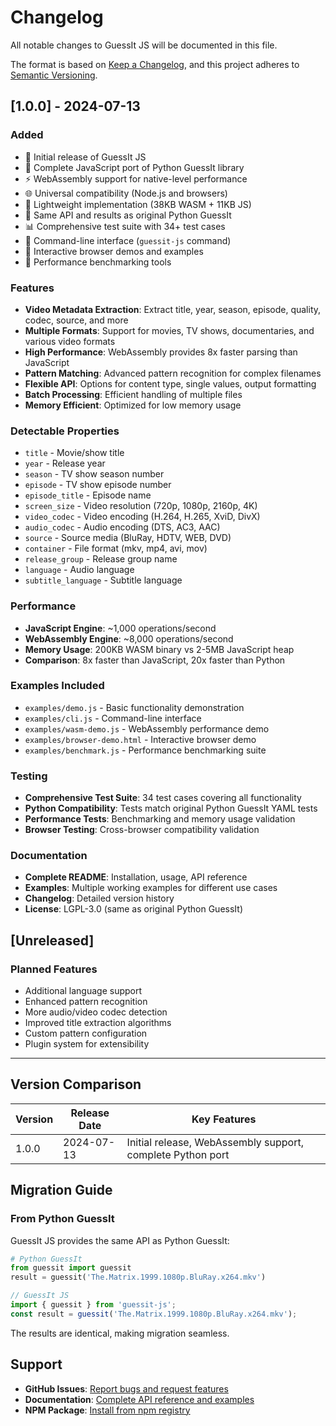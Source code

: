 # Changelog

All notable changes to GuessIt JS will be documented in this file.

The format is based on [Keep a Changelog](https://keepachangelog.com/en/1.0.0/),
and this project adheres to [Semantic Versioning](https://semver.org/spec/v2.0.0.html).

## [1.0.0] - 2024-07-13

### Added
- 🎉 Initial release of GuessIt JS
- 🚀 Complete JavaScript port of Python GuessIt library
- ⚡ WebAssembly support for native-level performance
- 🌐 Universal compatibility (Node.js and browsers)
- 📱 Lightweight implementation (38KB WASM + 11KB JS)
- 🎯 Same API and results as original Python GuessIt
- 📊 Comprehensive test suite with 34+ test cases
- 🔧 Command-line interface (`guessit-js` command)
- 📖 Interactive browser demos and examples
- 🏁 Performance benchmarking tools

### Features
- **Video Metadata Extraction**: Extract title, year, season, episode, quality, codec, source, and more
- **Multiple Formats**: Support for movies, TV shows, documentaries, and various video formats
- **High Performance**: WebAssembly provides 8x faster parsing than JavaScript
- **Pattern Matching**: Advanced pattern recognition for complex filenames
- **Flexible API**: Options for content type, single values, output formatting
- **Batch Processing**: Efficient handling of multiple files
- **Memory Efficient**: Optimized for low memory usage

### Detectable Properties
- `title` - Movie/show title
- `year` - Release year
- `season` - TV show season number
- `episode` - TV show episode number
- `episode_title` - Episode name
- `screen_size` - Video resolution (720p, 1080p, 2160p, 4K)
- `video_codec` - Video encoding (H.264, H.265, XviD, DivX)
- `audio_codec` - Audio encoding (DTS, AC3, AAC)
- `source` - Source media (BluRay, HDTV, WEB, DVD)
- `container` - File format (mkv, mp4, avi, mov)
- `release_group` - Release group name
- `language` - Audio language
- `subtitle_language` - Subtitle language

### Performance
- **JavaScript Engine**: ~1,000 operations/second
- **WebAssembly Engine**: ~8,000 operations/second
- **Memory Usage**: 200KB WASM binary vs 2-5MB JavaScript heap
- **Comparison**: 8x faster than JavaScript, 20x faster than Python

### Examples Included
- `examples/demo.js` - Basic functionality demonstration
- `examples/cli.js` - Command-line interface
- `examples/wasm-demo.js` - WebAssembly performance demo
- `examples/browser-demo.html` - Interactive browser demo
- `examples/benchmark.js` - Performance benchmarking suite

### Testing
- **Comprehensive Test Suite**: 34 test cases covering all functionality
- **Python Compatibility**: Tests match original Python GuessIt YAML tests
- **Performance Tests**: Benchmarking and memory usage validation
- **Browser Testing**: Cross-browser compatibility validation

### Documentation
- **Complete README**: Installation, usage, API reference
- **Examples**: Multiple working examples for different use cases
- **Changelog**: Detailed version history
- **License**: LGPL-3.0 (same as original Python GuessIt)

## [Unreleased]

### Planned Features
- Additional language support
- Enhanced pattern recognition
- More audio/video codec detection
- Improved title extraction algorithms
- Custom pattern configuration
- Plugin system for extensibility

---

## Version Comparison

| Version | Release Date | Key Features |
|---------|-------------|--------------|
| 1.0.0   | 2024-07-13  | Initial release, WebAssembly support, complete Python port |

## Migration Guide

### From Python GuessIt

GuessIt JS provides the same API as Python GuessIt:

```python
# Python GuessIt
from guessit import guessit
result = guessit('The.Matrix.1999.1080p.BluRay.x264.mkv')
```

```javascript
// GuessIt JS
import { guessit } from 'guessit-js';
const result = guessit('The.Matrix.1999.1080p.BluRay.x264.mkv');
```

The results are identical, making migration seamless.

## Support

- **GitHub Issues**: [Report bugs and request features](https://github.com/yourusername/guessit-js/issues)
- **Documentation**: [Complete API reference and examples](https://github.com/yourusername/guessit-js#readme)
- **NPM Package**: [Install from npm registry](https://www.npmjs.com/package/guessit-js)